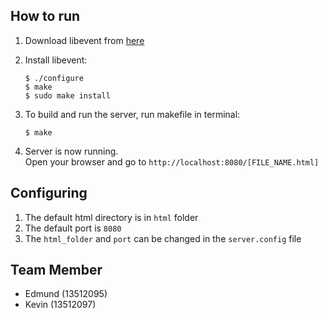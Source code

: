 ## How to run
1. Download libevent from [here](http://sourceforge.net/projects/levent/files/libevent/libevent-2.1/libevent-2.1.5-beta.tar.gz/download)
2. Install libevent:  

     ```
     $ ./configure   
     $ make    
     $ sudo make install   
     ```
3. To build and run the server, run makefile in terminal:

     ```
     $ make
     ```
4. Server is now running.  
Open your browser and go to `http://localhost:8080/[FILE_NAME.html]` 

## Configuring
1. The default html directory is in `html` folder  
2. The default port is `8080`
3. The `html_folder` and `port` can be changed in the `server.config` file

## Team Member
* Edmund (13512095)
* Kevin (13512097)
